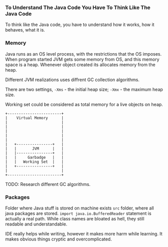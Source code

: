 ### To Understand The Java Code You Have To Think Like The Java Code
To think like the Java code, you have to understand how it works, how it behaves, what it is.

### Memory
Java runs as an OS level process, with the restrictions that the OS imposes. When program started JVM gets some memory from OS, and this memory space is a heap. Whenever object created its allocates memory from the heap.

Different JVM realizations uses diffrent GC collection algorithms.

There are two settings, `-Xms` - the initial heap size; `-Xmx` - the maximum heap size.

Working set could be considered as total memory for a live objects on heap.

```
+------------------------+
|	 Virtual Memory		 |
|						 |
|						 |
|						 |
|						 |
|						 |
|	+----------------+   |
|	|	    JVM		 |   |
|	|----------------+   |
|	|	  Garbadge   |	 |
|	|   Working Set  |	 |
|   +----------------+   |
|						 |
+------------------------+
```

TODO: Research different GC algorithms.

### Packages
Folder where Java stuff is stored on machine exists `src` folder, where all java packages are stored. `import java.io.BufferedReader` statement is actually a real path. While class names are bloated as hell, they still readable and understandable.

IDE really helps while writing, however it makes more harm while learning. It makes obvious things cryptic and overcomplicated.